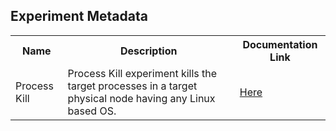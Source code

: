 ## Experiment Metadata

<table>
  <tr>
    <th> Name </th>
    <th> Description </th>
    <th> Documentation Link </th>
  </tr>
  <tr>
    <td> Process Kill </td>
    <td> Process Kill experiment kills the target processes in a target physical node having any Linux based OS. </td>
    <td> <a href="https://litmuschaos.github.io/litmus/experiments/categories/guest-os/process-kill/"> Here </a> </td>
  </tr>
</table>
